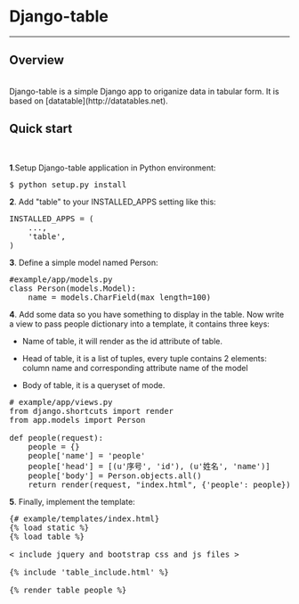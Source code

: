 # Django-table

_____________________________________________________________________

## Overview
<br>
Django-table is a simple Django app to origanize data in tabular form.
It is based on [datatable](http://datatables.net).

## Quick start
<br>

**1**.Setup Django-table application in Python environment:<br>

<pre>$ python setup.py install</pre>

**2**. Add "table" to your INSTALLED_APPS setting like this:<br>

<pre>INSTALLED_APPS = (
    ...,
    'table',
)</pre>

**3**. Define a simple model named Person:<br>

<pre>#example/app/models.py
class Person(models.Model):
    name = models.CharField(max_length=100)</pre>

**4**. Add some data so you have something to display in the table. Now write a view to pass people dictionary into a template, it contains three keys:<br>

- Name of table, it will render as the id attribute of table.<br>

- Head of table, it is a list of tuples, every tuple contains 2 elements: column name and corresponding attribute name of the model<br>

- Body of table, it is a queryset of mode.<br>

<pre># example/app/views.py
from django.shortcuts import render
from app.models import Person

def people(request):
    people = {}
    people['name'] = 'people'
    people['head'] = [(u'序号', 'id'), (u'姓名', 'name')]
    people['body'] = Person.objects.all()
    return render(request, "index.html", {'people': people})</pre>

**5**. Finally, implement the template:<br>

<pre>{# example/templates/index.html}
{% load static %}
{% load table %}

< include jquery and bootstrap css and js files >

{% include 'table_include.html' %}

{% render_table people %}</pre>

